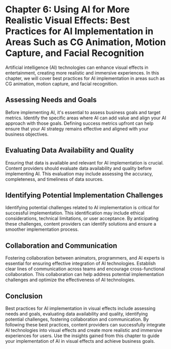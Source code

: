 Chapter 6: Using AI for More Realistic Visual Effects: Best Practices for AI Implementation in Areas Such as CG Animation, Motion Capture, and Facial Recognition
=================================================================================================================================================================

Artificial intelligence (AI) technologies can enhance visual effects in entertainment, creating more realistic and immersive experiences. In this chapter, we will cover best practices for AI implementation in areas such as CG animation, motion capture, and facial recognition.

Assessing Needs and Goals
-------------------------

Before implementing AI, it's essential to assess business goals and target metrics. Identify the specific areas where AI can add value and align your AI approach with those goals. Defining success metrics upfront can help ensure that your AI strategy remains effective and aligned with your business objectives.

Evaluating Data Availability and Quality
----------------------------------------

Ensuring that data is available and relevant for AI implementation is crucial. Content providers should evaluate data availability and quality before implementing AI. This evaluation may include assessing the accuracy, completeness, and timeliness of data sources.

Identifying Potential Implementation Challenges
-----------------------------------------------

Identifying potential challenges related to AI implementation is critical for successful implementation. This identification may include ethical considerations, technical limitations, or user acceptance. By anticipating these challenges, content providers can identify solutions and ensure a smoother implementation process.

Collaboration and Communication
-------------------------------

Fostering collaboration between animators, programmers, and AI experts is essential for ensuring effective integration of AI technologies. Establish clear lines of communication across teams and encourage cross-functional collaboration. This collaboration can help address potential implementation challenges and optimize the effectiveness of AI technologies.

Conclusion
----------

Best practices for AI implementation in visual effects include assessing needs and goals, evaluating data availability and quality, identifying potential challenges, fostering collaboration and communication. By following these best practices, content providers can successfully integrate AI technologies into visual effects and create more realistic and immersive experiences for users. Use the insights gained from this chapter to guide your implementation of AI in visual effects and achieve business goals.
